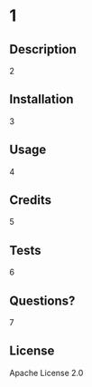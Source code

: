 # 1 
 
 ## Description 
 2 
 
 ## Installation 
 3 
 
 ## Usage 
 4 
 
 ## Credits 
 5 
 
 ## Tests 
 6 
 
 ## Questions? 
 7 
 
 ## License 
 Apache License 2.0 
